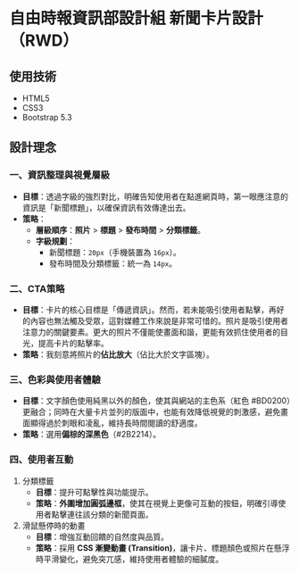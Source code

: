 # 自由時報資訊部設計組 新聞卡片設計（RWD）
## 使用技術
- HTML5
- CSS3
- Bootstrap 5.3
  
## 設計理念
### 一、資訊整理與視覺層級
- **目標**：透過字級的強烈對比，明確告知使用者在點進網頁時，第一眼應注意的資訊是「新聞標題」，以確保資訊有效傳達出去。
- **策略**：
  - **層級順序**：**照片** > **標題** > **發布時間** > **分類標籤**。
  - **字級規劃**：
    - 新聞標題：`20px`（手機裝置為 `16px`）。
    - 發布時間及分類標籤：統一為 `14px`。
### 二、CTA策略
- **目標**：卡片的核心目標是「傳遞資訊」。然而，若未能吸引使用者點擊，再好的內容也無法觸及受眾，這對媒體工作來說是非常可惜的。照片是吸引使用者注意力的關鍵要素。更大的照片不僅能使畫面和諧，更能有效抓住使用者的目光，提高卡片的點擊率。
- **策略**：我刻意將照片的**佔比放大**（佔比大於文字區塊）。

### 三、色彩與使用者體驗
- **目標**：文字顏色使用純黑以外的顏色，使其與網站的主色系（紅色 #BD0200）更融合；同時在大量卡片並列的版面中，也能有效降低視覺的刺激感，避免畫面顯得過於刺眼和凌亂，維持長時間閱讀的舒適度。
- **策略**：選用**偏棕的深黑色**（#2B2214）。
### 四、使用者互動
1. 分類標籤
   - **目標**：提升可點擊性與功能提示。
   - **策略**：**外圍增加圓弧邊框**，使其在視覺上更像可互動的按鈕，明確引導使用者點擊連往該分類的新聞頁面。
2. 滑鼠懸停時的動畫
   - **目標**：增強互動回饋的自然度與品質。
   - **策略**：採用 **CSS 漸變動畫 (Transition)**，讓卡片、標題顏色或照片在懸浮時平滑變化，避免突兀感，維持使用者體驗的細膩度。
